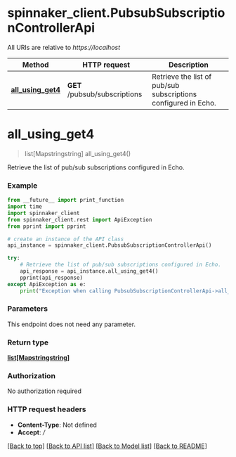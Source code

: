 # spinnaker_client.PubsubSubscriptionControllerApi

All URIs are relative to *https://localhost*

Method | HTTP request | Description
------------- | ------------- | -------------
[**all_using_get4**](PubsubSubscriptionControllerApi.md#all_using_get4) | **GET** /pubsub/subscriptions | Retrieve the list of pub/sub subscriptions configured in Echo.


# **all_using_get4**
> list[Mapstringstring] all_using_get4()

Retrieve the list of pub/sub subscriptions configured in Echo.

### Example
```python
from __future__ import print_function
import time
import spinnaker_client
from spinnaker_client.rest import ApiException
from pprint import pprint

# create an instance of the API class
api_instance = spinnaker_client.PubsubSubscriptionControllerApi()

try:
    # Retrieve the list of pub/sub subscriptions configured in Echo.
    api_response = api_instance.all_using_get4()
    pprint(api_response)
except ApiException as e:
    print("Exception when calling PubsubSubscriptionControllerApi->all_using_get4: %s\n" % e)
```

### Parameters
This endpoint does not need any parameter.

### Return type

[**list[Mapstringstring]**](Mapstringstring.md)

### Authorization

No authorization required

### HTTP request headers

 - **Content-Type**: Not defined
 - **Accept**: */*

[[Back to top]](#) [[Back to API list]](../README.md#documentation-for-api-endpoints) [[Back to Model list]](../README.md#documentation-for-models) [[Back to README]](../README.md)

